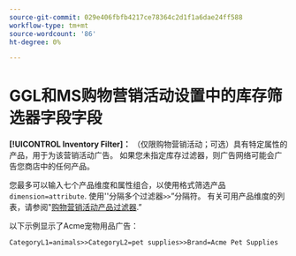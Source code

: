 ```yaml
---
source-git-commit: 029e406fbfb4217ce78364c2d1f1a6dae24ff588
workflow-type: tm+mt
source-wordcount: '86'
ht-degree: 0%

---
```

# GGL和MS购物营销活动设置中的库存筛选器字段字段

**[!UICONTROL Inventory Filter]：** （仅限购物营销活动；可选）具有特定属性的产品，用于为该营销活动广告。 如果您未指定库存过滤器，则广告网络可能会广告您商店中的任何产品。

您最多可以输入七个产品维度和属性组合，以使用格式筛选产品 `dimension=attribute`. 使用&#39;&#39;分隔多个过滤器`>>`”分隔符。 有关可用产品维度的列表，请参阅&quot;[购物营销活动产品过滤器](/help/search-social-commerce/campaign-management/campaigns/shopping-campaign-product-filters.md).”

以下示例显示了Acme宠物用品广告：

`CategoryL1=animals>>CategoryL2=pet supplies>>Brand=Acme Pet Supplies`
